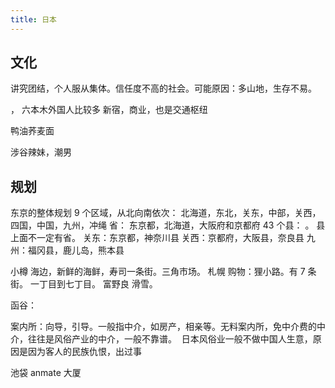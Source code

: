 ```yaml
---
title: 日本
---
```


## 文化
讲究团结，个人服从集体。信任度不高的社会。可能原因：多山地，生存不易。


， 六本木外国人比较多
新宿，商业，也是交通枢纽


鸭油荞麦面

涉谷辣妹，潮男

## 规划




东京的整体规划
9 个区域，从北向南依次： 北海道，东北，关东，中部，关西，四国，中国，九州，冲绳
省： 东京都，北海道，大阪府和京都府
43 个县： 。
县上面不一定有省。
关东：东京都，神奈川县
关西：京都府，大阪县，奈良县
九州：福冈县，鹿儿岛，熊本县

小樽 海边，新鲜的海鲜，寿司一条街。三角市场。
札幌
购物：狸小路。有 7 条街。 一丁目到七丁目。
富野良 滑雪。

函谷：

案内所：向导，引导。一般指中介，如房产，相亲等。无料案内所，免中介费的中介，往往是风俗产业的中介，一般不靠谱。 
日本风俗业一般不做中国人生意，原因是因为客人的民族仇恨，出过事

池袋 anmate 大厦